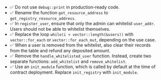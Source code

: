 - ✅ Do not use `debug::print` in production-ready code.
- ✅ Rename the function `get_resource_address` to `get_registry_resource_address`.
- ✅ In `register_user`, ensure that only the admin can whitelist `user_addr`. Users should not be able to whitelist themselves.
- ✅ Replace the loop `while(i < vector::length(&users))` with `vector::for_each` or `vector::for_each_mut`, depending on the use case.
- ✅ When a user is removed from the whitelist, also clear their records from the table and refund any deposited amount.
- ✅ Remove the `handle_whitelisted_user` function. Instead, create two separate functions: `add_whitelist` and `remove_whitelist`.  
- ✅ Use an `init_module` function, which is called by default at the time of contract deployment. Replace `init_registry` with `init_module`.
